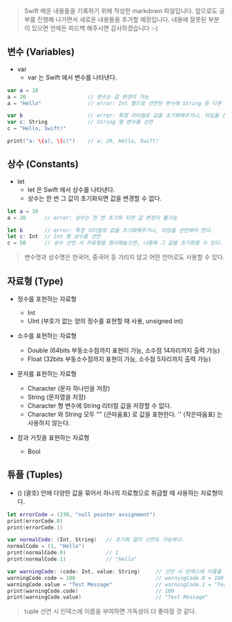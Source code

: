> Swift 배운 내용들을 기록하기 위해 작성한 markdown 파일입니다. 앞으로도 공부를 진행해 나가면서 새로운 내용들을 추가할 예정입니다. 내용에 잘못된 부분이 있으면 언제든 피드백 해주시면 감사하겠습니다 :-)


## 변수 (Variables)

* var
    - var 는 Swift 에서 변수를 나타낸다.
    
```swift
var a = 10
a = 20                    // 변수는 값 변경이 가능
a = "Hello"               // error: Int 형으로 선언된 변수에 String 등 다른 타입의 리터럴을 저장할 수 없다.

var b                     // error: 특정 리터럴로 값을 초기화해주거나, 타입을 선언해야 한다.
var c: String             // String 형 변수를 선언
c = "Hello, Swift!"

print("a: \(a), \(c)")    // a: 20, Hello, Swift!
```
    

## 상수 (Constants)

* let
    - let 은 Swift 에서 상수를 나타낸다.
    - 상수는 한 번 그 값이 초기화되면 값을 변경할 수 없다.

```swift
let a = 10
a = 20      // error: 상수는 한 번 초기화 되면 값 변경이 불가능

let b       // error: 특정 리터럴로 값을 초기화해주거나, 타입을 선언해야 한다.
let c: Int  // Int 형 상수를 선언 
c = 50      // 상수 선언 시 자료형을 명시해놓으면, 나중에 그 값을 초기화할 수 있다.

```
    
> 변수명과 상수명은 한국어, 중국어 등 가리지 않고 어떤 언어로도 사용할 수 있다.
    

## 자료형 (Type)

* 정수를 포현하는 자료형
    - Int
    - UInt (부호가 없는 양의 정수를 표현할 때 사용, unsigned int)
    
* 소수를 표현하는 자료형
    - Double (64bits 부동소수점까지 표현이 가능, 소수점 14자리까지 출력 가능)
    - Float (32bits 부동소수점까지 표현이 가능, 소수점 5자리까지 출력 가능)
    
* 문자를 표현하는 자료형
    - Character (문자 하나만을 저장)
    - String (문자열을 저장)
    - Character 형 변수에 String 리터럴 값을 저장할 수 없다.
    - Character 와 String 모두 "" (큰따옴표) 로 값을 표현한다. '' (작은따옴표) 는 사용하지 않는다.
    
* 참과 거짓을 표현하는 자료형
    - Bool 


## 튜플 (Tuples)

* () (괄호) 안에 다양한 값을 묶어서 하나의 자료형으로 취급할 때 사용하는 자료형이다.

```swift
let errorCode = (230, "null pointer assignment")
print(errorCode.0)
print(errorCode.1)

var normalCode: (Int, String)   // 초기화 없이 선언도 가능하다.
normalCode = (1, "Hello")
print(normalCode.0)             // 1
print(normalCode.1)             // "Hello"

var warningCode: (code: Int, value: String)     // 선언 시 인덱스에 이름을 부여할 수도 있다.
warningCode.code = 100                          // warningCode.0 = 100 과 같다.
warningCode.value = "Test Message"              // warningCode.1 = "Test Message" 와 같다.
print(warningCode.code)                         // 100
print(warningCode.value)                        // "Test Message"
```

> tuple 선언 시 인덱스에 이름을 부여하면 가독성이 더 좋아질 것 같다.
